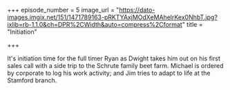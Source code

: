 +++
episode_number = 5
image_url = "https://dato-images.imgix.net/151/1471789163-pRKTYAxjMOdXeMAhelrKex0NhbT.jpg?ixlib=rb-1.1.0&ch=DPR%2CWidth&auto=compress%2Cformat"
title = "Initiation"

+++

It's initiation time for the full timer Ryan as Dwight takes him out on his first sales call with a side trip to the Schrute family beet farm. Michael is ordered by corporate to log his work activity; and Jim tries to adapt to life at the Stamford branch.